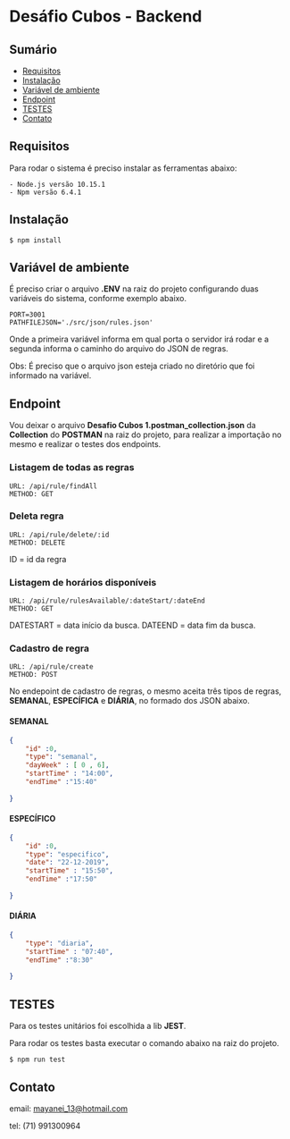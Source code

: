 # Desáfio Cubos - Backend

## Sumário

* [Requisitos](#requisitos)
* [Instalação](#instalação)
* [Variável de ambiente](#variável-de-ambiente)
* [Endpoint](#endpoint)
* [TESTES](#testes)
* [Contato](#contato)

## Requisitos

Para rodar o sistema é preciso instalar as ferramentas abaixo:
    
    - Node.js versão 10.15.1
    - Npm versão 6.4.1

## Instalação

``` 
$ npm install 
```

## Variável de ambiente

É preciso criar o arquivo **.ENV** na raiz do projeto configurando duas variáveis do sistema, conforme exemplo abaixo.

```
PORT=3001
PATHFILEJSON='./src/json/rules.json'
```

Onde a primeira variável informa em qual porta o servidor irá rodar e a segunda informa o caminho do arquivo do JSON de regras.

Obs: É preciso que o arquivo json esteja criado no diretório que foi informado na variável.

## Endpoint

Vou deixar o arquivo **Desafio Cubos 1.postman_collection.json** da **Collection** do **POSTMAN** na raiz do projeto, para realizar a importação no mesmo e realizar o testes dos endpoints.

### Listagem de todas as regras

```
URL: /api/rule/findAll
METHOD: GET
```

### Deleta regra

```
URL: /api/rule/delete/:id
METHOD: DELETE
```
ID = id da regra

### Listagem de horários disponíveis 

```
URL: /api/rule/rulesAvailable/:dateStart/:dateEnd
METHOD: GET
```

DATESTART = data início da busca.
DATEEND = data fim da busca.

### Cadastro de regra

```
URL: /api/rule/create
METHOD: POST
```
No endepoint de cadastro de regras, o mesmo aceita três tipos de regras, **SEMANAL**, **ESPECÍFICA** e **DIÁRIA**, no formado dos JSON abaixo.

#### SEMANAL

```json
{
	"id" :0,
	"type": "semanal",
	"dayWeek" : [ 0 , 6],
	"startTime" : "14:00",
	"endTime" :"15:40"
	
}
```
#### ESPECÍFICO

```json
{
	"id" :0,
	"type": "especifico",
	"date": "22-12-2019",
	"startTime" : "15:50",
	"endTime" :"17:50"
	
}
```

#### DIÁRIA

```json
{
	"type": "diaria",
	"startTime" : "07:40",
	"endTime" :"8:30"
	
}
```

## TESTES

Para os testes unitários foi escolhida a lib **JEST**.

Para rodar os testes basta executar o comando abaixo na raiz do projeto.

```
$ npm run test
```


## Contato
email: mayanei_13@hotmail.com

tel: (71) 991300964
